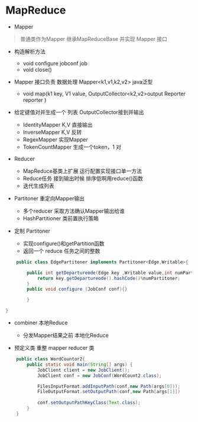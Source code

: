 # MapReduce


* Mapper 
> 普通类作为Mapper 继承MapReduceBase 并实现 Mapper 接口

* 构造解析方法
	* void configure jobconf job 
	* void close()


* Mapper 接口负责 数据处理 Mapper<k1,v1,k2,v2> java泛型
	* void map(k1 key,
		V1 value,
		OutputCollector<k2,v2>output
		Reporter reporter
	)

* 给定键值对并生成一个 列表 OutputCollector接到并输出
	* IdentityMapper K,V  直接输出
	* InverseMapper  K,V  反转
	* RegexMapper<K>     实现Mapper
	* TokenCountMapper   生成一个token，1 对


* Reducer
	* MapReduce基类上扩展 运行配置实现接口单一方法
	* Reduce任务 接到输出时候 排序低啊用reduce()函数
	* 迭代生成列表

* Partitoner 重定向Mapper输出
	* 多个reducer 采取方法确认Mapper输出给谁
	* HashPartitioner 类前置执行策略
* 定制 Partitoner 
	* 实现configure()和getPartition函数
	* 返回一个 reduce 任务之间的整数

```java
	public class EdgePartitoner implements Partitoner<Edge,Writable>{

		public int getDepartureode(Edge key ,Writable value,int numPartitoner){
			return key.getDepartureode().hashCode()%numPartitoner;
		}
		public void configure (JobConf conf){}

		}

}


```

* combiner 本地Reduce
	* 分发Mapper结果之前 本地化Reduce

* 预定义类 重整 mapper reducer 类

```java
	public class WordCountor2{
		public static void main(String[] args) {
			JobClient client = new JobClient();
			JobClient conf = new JobConf(WordCount2.class);

			FilesInputFormat.addInputPath(conf,new Path(args[0]));
			FileOutputFormat.setOutputPath(conf,new Path[args[1]])
		
			conf.setOutputPathKeyClass(Text.class);
		}
	}



```
